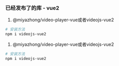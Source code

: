 ### 已经发布了的库 - vue2
1. @miyazhong/video-player-vue或者videojs-vue2
  ``` bash
  # 安装方法
  npm i videojs-vue2
  ```
1. @miyazhong/video-player-vue或者videojs-vue2
  ``` bash
  # 安装方法
  npm i videojs-vue2
  ```
